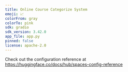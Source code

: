 ```yaml
---
title: Online Course Categorize System
emoji: 📈
colorFrom: gray
colorTo: pink
sdk: gradio
sdk_version: 3.42.0
app_file: app.py
pinned: false
license: apache-2.0
---
```


Check out the configuration reference at https://huggingface.co/docs/hub/spaces-config-reference
